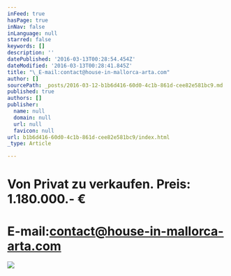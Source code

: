 ```yaml
---
inFeed: true
hasPage: true
inNav: false
inLanguage: null
starred: false
keywords: []
description: ''
datePublished: '2016-03-13T00:28:54.454Z'
dateModified: '2016-03-13T00:28:41.845Z'
title: "\_E-mail:contact@house-in-mallorca-arta.com"
author: []
sourcePath: _posts/2016-03-12-b1b6d416-60d0-4c1b-861d-cee82e581bc9.md
published: true
authors: []
publisher:
  name: null
  domain: null
  url: null
  favicon: null
url: b1b6d416-60d0-4c1b-861d-cee82e581bc9/index.html
_type: Article

---
```

# Von Privat zu verkaufen. Preis: 1.180.000.- €  

# E-mail:contact@house-in-mallorca-arta.com
![](https://imgflo.herokuapp.com/graph/vahj1ThiexotieMo/e1faaaeab9d2545094d4392e70327bcb/passthrough.jpg?height=600&input=https%3A%2F%2Fs3-us-west-2.amazonaws.com%2Fthe-grid-img%2Fp%2F53bc288a9829f9bf69accd48bb93d99f409d894c.jpg&width=600)

##